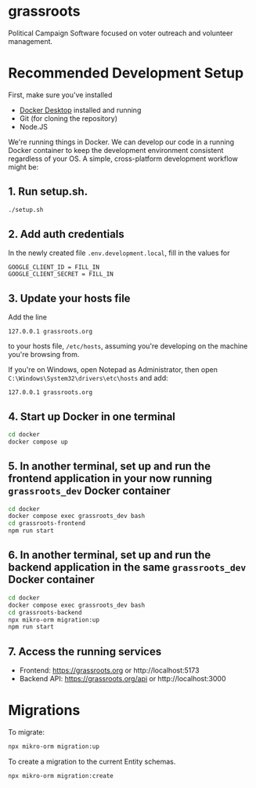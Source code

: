 # grassroots

Political Campaign Software focused on voter outreach and volunteer
management.

# Recommended Development Setup

First, make sure you've installed

- [Docker Desktop](https://www.docker.com/products/docker-desktop/) installed and running
- Git (for cloning the repository)
- Node.JS

We're running things in Docker. We can develop our code in a running
Docker container to keep the development environment consistent
regardless of your OS. A simple, cross-platform development workflow
might be:

## 1. Run setup.sh.

```sh
./setup.sh
```

## 2. Add auth credentials

In the newly created file `.env.development.local`, fill in the values for

```
GOOGLE_CLIENT_ID = FILL_IN
GOOGLE_CLIENT_SECRET = FILL_IN
```

## 3. Update your hosts file

Add the line

```
127.0.0.1 grassroots.org
```

to your hosts file, `/etc/hosts`, assuming you're developing on the machine you're browsing from.

If you're on Windows, open Notepad as Administrator, then open
`C:\Windows\System32\drivers\etc\hosts` and add:

```
127.0.0.1 grassroots.org
```

## 4. Start up Docker in one terminal

```sh
cd docker
docker compose up
```

## 5. In another terminal, set up and run the frontend application in your now running `grassroots_dev` Docker container

```sh
cd docker
docker compose exec grassroots_dev bash
cd grassroots-frontend
npm run start
```

## 6. In another terminal, set up and run the backend application in the same `grassroots_dev` Docker container

```sh
cd docker
docker compose exec grassroots_dev bash
cd grassroots-backend
npx mikro-orm migration:up
npm run start
```

## 7. Access the running services

- Frontend: https://grassroots.org or http://localhost:5173
- Backend API: https://grassroots.org/api or http://localhost:3000

# Migrations

To migrate:

```sh
npx mikro-orm migration:up
```

To create a migration to the current Entity schemas.

```sh
npx mikro-orm migration:create
```

